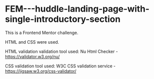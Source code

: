 # FEM---huddle-landing-page-with-single-introductory-section

This is a Frontend Mentor challenge.

HTML and CSS were used.

HTML validation validation tool used: Nu Html Checker - https://validator.w3.org/nu/

CSS validation tool used: W3C CSS validation service - https://jigsaw.w3.org/css-validator/
